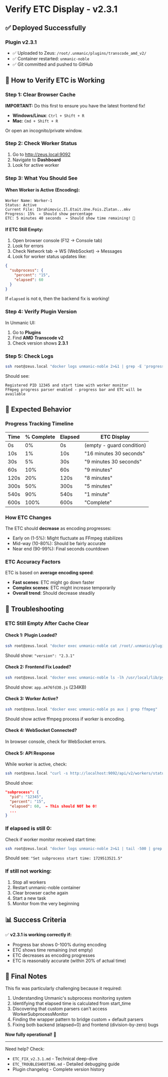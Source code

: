 # Verify ETC Display - v2.3.1

## ✅ Deployed Successfully

### Plugin v2.3.1
- ✅ Uploaded to Zeus: `/root/.unmanic/plugins/transcode_amd_v2/`
- ✅ Container restarted: `unmanic-noble`
- ✅ Git committed and pushed to GitHub

## 🧪 How to Verify ETC is Working

### Step 1: Clear Browser Cache
**IMPORTANT:** Do this first to ensure you have the latest frontend fix!

- **Windows/Linux**: `Ctrl + Shift + R`
- **Mac**: `Cmd + Shift + R`

Or open an incognito/private window.

### Step 2: Check Worker Status
1. Go to http://zeus.local:9092
2. Navigate to **Dashboard**
3. Look for active worker

### Step 3: What You Should See

#### When Worker is Active (Encoding):
```
Worker Name: Worker-1
Status: Active
Current File: Ibrahimovic.Il.Etait.Une.Fois.Zlatan...mkv
Progress: 15%  ← Should show percentage
ETC: 5 minutes 40 seconds  ← Should show time remaining! 🎉
```

#### If ETC Still Empty:
1. Open browser console (F12 → Console tab)
2. Look for errors
3. Check Network tab → WS (WebSocket) → Messages
4. Look for worker status updates like:
```json
{
  "subprocess": {
    "percent": "15",
    "elapsed": 60
  }
}
```

If `elapsed` is not `0`, then the backend fix is working!

### Step 4: Verify Plugin Version
In Unmanic UI:
1. Go to **Plugins**
2. Find **AMD Transcode v2**
3. Check version shows **2.3.1**

### Step 5: Check Logs
```bash
ssh root@zeus.local "docker logs unmanic-noble 2>&1 | grep -E 'progress parser|Registered PID|start time' | tail -10"
```

Should see:
```
Registered PID 12345 and start time with worker monitor
FFmpeg progress parser enabled - progress bar and ETC will be available
```

## 🎯 Expected Behavior

### Progress Tracking Timeline

| Time | % Complete | Elapsed | ETC Display |
|------|-----------|---------|-------------|
| 0s | 0% | 0s | (empty - guard condition) |
| 10s | 1% | 10s | "16 minutes 30 seconds" |
| 30s | 5% | 30s | "9 minutes 30 seconds" |
| 60s | 10% | 60s | "9 minutes" |
| 120s | 20% | 120s | "8 minutes" |
| 300s | 50% | 300s | "5 minutes" |
| 540s | 90% | 540s | "1 minute" |
| 600s | 100% | 600s | "Complete" |

### How ETC Changes

The ETC should **decrease** as encoding progresses:
- Early on (1-5%): Might fluctuate as FFmpeg stabilizes
- Mid-way (10-80%): Should be fairly accurate
- Near end (90-99%): Final seconds countdown

### ETC Accuracy Factors

ETC is based on **average encoding speed**:
- **Fast scenes**: ETC might go down faster
- **Complex scenes**: ETC might increase temporarily
- **Overall trend**: Should decrease steadily

## 🔧 Troubleshooting

### ETC Still Empty After Cache Clear

#### Check 1: Plugin Loaded?
```bash
ssh root@zeus.local "docker exec unmanic-noble cat /root/.unmanic/plugins/transcode_amd_v2/info.json | grep version"
```
Should show: `"version": "2.3.1"`

#### Check 2: Frontend Fix Loaded?
```bash
ssh root@zeus.local "docker exec unmanic-noble ls -lh /usr/local/lib/python3.12/dist-packages/unmanic/webserver/public/js/app.*.js"
```
Should show: `app.a476fd30.js` (234KB)

#### Check 3: Worker Active?
```bash
ssh root@zeus.local "docker exec unmanic-noble ps aux | grep ffmpeg"
```
Should show active ffmpeg process if worker is encoding.

#### Check 4: WebSocket Connected?
In browser console, check for WebSocket errors.

#### Check 5: API Response
While worker is active, check:
```bash
ssh root@zeus.local "curl -s http://localhost:9092/api/v2/workers/status" | python3 -m json.tool | grep -A 10 subprocess
```

Should show:
```json
"subprocess": {
  "pid": "12345",
  "percent": "15",
  "elapsed": 60,  ← This should NOT be 0!
  ...
}
```

### If elapsed is still 0:

Check if worker monitor received start time:
```bash
ssh root@zeus.local "docker logs unmanic-noble 2>&1 | tail -500 | grep 'start time'"
```

Should see: `"Set subprocess start time: 1729513521.5"`

### If still not working:

1. Stop all workers
2. Restart unmanic-noble container
3. Clear browser cache again
4. Start a new task
5. Monitor from the very beginning

## 📊 Success Criteria

✅ **v2.3.1 is working correctly if:**
- Progress bar shows 0-100% during encoding
- ETC shows time remaining (not empty)
- ETC decreases as encoding progresses
- ETC is reasonably accurate (within 20% of actual time)

## 🎉 Final Notes

This fix was particularly challenging because it required:
1. Understanding Unmanic's subprocess monitoring system
2. Identifying that elapsed time is calculated from start_time
3. Discovering that custom parsers can't access WorkerSubprocessMonitor
4. Finding the wrapper pattern to bridge custom + default parsers
5. Fixing both backend (elapsed=0) and frontend (division-by-zero) bugs

**Now fully operational!** 🚀

---

Need help? Check:
- `ETC_FIX_v2.3.1.md` - Technical deep-dive
- `ETC_TROUBLESHOOTING.md` - Detailed debugging guide
- Plugin changelog - Complete version history
